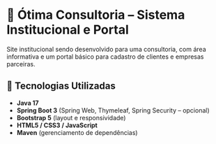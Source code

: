 # 💼 Ótima Consultoria – Sistema Institucional e Portal

Site institucional sendo desenvolvido para uma consultoria, com área informativa e um portal básico para cadastro de clientes e empresas parceiras.

## 🚀 Tecnologias Utilizadas

- **Java 17**  
- **Spring Boot 3** (Spring Web, Thymeleaf, Spring Security – opcional)  
- **Bootstrap 5** (layout e responsividade)  
- **HTML5 / CSS3 / JavaScript**  
- **Maven** (gerenciamento de dependências)

